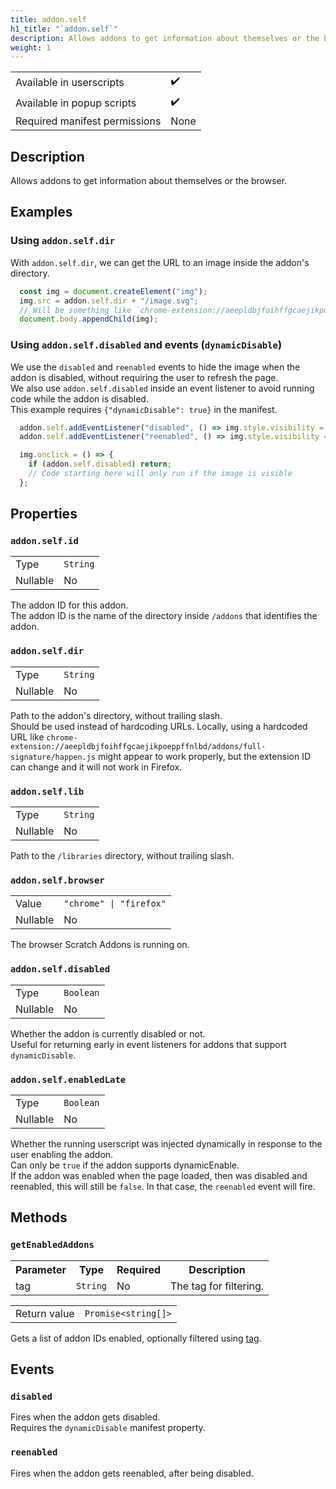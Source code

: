 ```yaml
---
title: addon.self
h1_title: "`addon.self`"
description: Allows addons to get information about themselves or the browser.
weight: 1
---
```


| | |
|-|-|
| Available in userscripts | ✔️ |
| Available in popup scripts | ✔️ |
| Required manifest permissions | None |

## Description
Allows addons to get information about themselves or the browser.

## Examples
### Using `addon.self.dir`
With `addon.self.dir`, we can get the URL to an image inside the addon's directory.
```js
  const img = document.createElement("img");
  img.src = addon.self.dir + "/image.svg"; 
  // Will be something like `chrome-extension://aeepldbjfoihffgcaejikpoeppffnlbd/addons/addon-id/image.svg`
  document.body.appendChild(img);
```

### Using `addon.self.disabled` and events (`dynamicDisable`)
We use the `disabled` and `reenabled` events to hide the image when the addon is disabled, without
requiring the user to refresh the page.  
We also use `addon.self.disabled` inside an event listener to avoid running code while the addon is disabled.  
This example requires `{"dynamicDisable": true}` in the manifest.
```js
  addon.self.addEventListener("disabled", () => img.style.visibility = "visible");
  addon.self.addEventListener("reenabled", () => img.style.visibility = "hidden");

  img.onclick = () => {
    if (addon.self.disabled) return;
    // Code starting here will only run if the image is visible
  };
```

## Properties
### `addon.self.id`
<table>
  <tr>
    <td>Type</td>
    <td><code>String</code></td>
  </tr>
  <tr>
    <td>Nullable</td>
    <td>No</td> 
  </tr>
</table>

The addon ID for this addon.  
The addon ID is the name of the directory inside `/addons` that identifies the addon.

### `addon.self.dir`
<table>
  <tr>
    <td>Type</td>
    <td><code>String</code></td>
  </tr>
  <tr>
    <td>Nullable</td>
    <td>No</td> 
  </tr>
</table>

Path to the addon's directory, without trailing slash.  
Should be used instead of hardcoding URLs. Locally, using a hardcoded URL like `chrome-extension://aeepldbjfoihffgcaejikpoeppffnlbd/addons/full-signature/happen.js` might appear to work properly, but the extension ID can change and it will not work in Firefox.

### `addon.self.lib`
<table>
  <tr>
    <td>Type</td>
    <td><code>String</code></td>
  </tr>
  <tr>
    <td>Nullable</td>
    <td>No</td> 
  </tr>
</table>

Path to the `/libraries` directory, without trailing slash.

### `addon.self.browser`
<table>
  <tr>
    <td>Value</td>
    <td><code>"chrome" | "firefox"</code></td>
  </tr>
  <tr>
    <td>Nullable</td>
    <td>No</td> 
  </tr>
</table>

The browser Scratch Addons is running on.

### `addon.self.disabled`
<table>
  <tr>
    <td>Type</td>
    <td><code>Boolean</code></td>
  </tr>
  <tr>
    <td>Nullable</td>
    <td>No</td> 
  </tr>
</table>

Whether the addon is currently disabled or not.  
Useful for returning early in event listeners for addons that support `dynamicDisable`.

### `addon.self.enabledLate`
<table>
  <tr>
    <td>Type</td>
    <td><code>Boolean</code></td>
  </tr>
  <tr>
    <td>Nullable</td>
    <td>No</td> 
  </tr>
</table>

Whether the running userscript was injected dynamically in response to the user enabling the addon.  
Can only be `true` if the addon supports dynamicEnable.  
If the addon was enabled when the page loaded, then was disabled and reenabled, this will still be `false`.
In that case, the `reenabled` event will fire.

## Methods
### `getEnabledAddons`
<table>
  <tr>
    <th>Parameter</th>
    <th>Type</th>
    <th>Required</th>
    <th>Description</th>
  </tr>
  <tr>
    <td>tag</td>
    <td><code>String</code></td>
    <td>No</td>
    <td>The tag for filtering.</td>
  </tr>
</table>

<table>
  <tr>
    <td>Return value</td>
    <td><code>Promise&lt;string[]></code></td>
  </tr>
</table>

Gets a list of addon IDs enabled, optionally filtered using [tag](https://scratchaddons.com/docs/reference/addon-manifest/#tags).

## Events
### `disabled`
Fires when the addon gets disabled.  
Requires the `dynamicDisable` manifest property.

### `reenabled`
Fires when the addon gets reenabled, after being disabled.  
<!-- Requires the `dynamicDisable` manifest property. -->